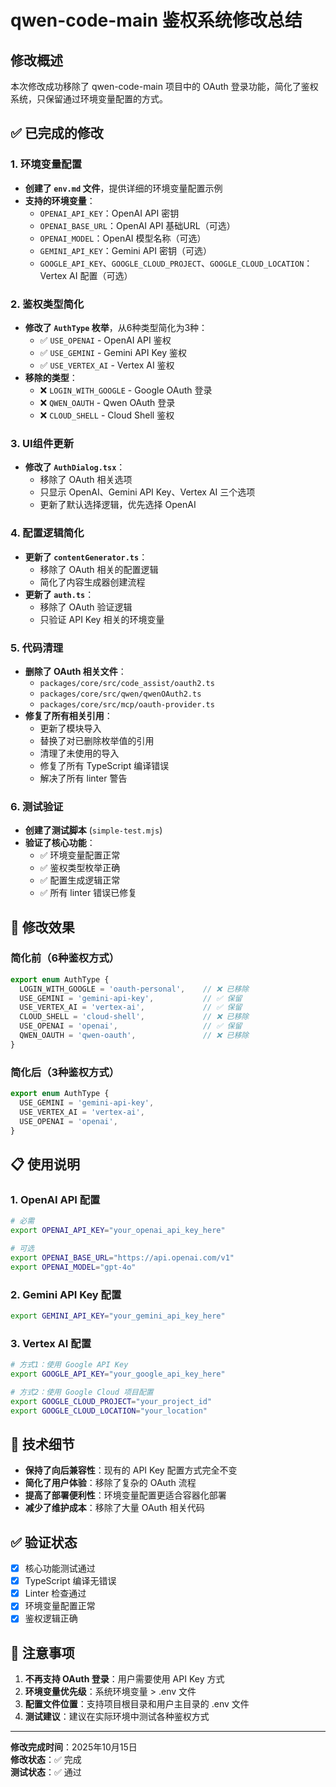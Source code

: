 # qwen-code-main 鉴权系统修改总结

## 修改概述

本次修改成功移除了 qwen-code-main 项目中的 OAuth 登录功能，简化了鉴权系统，只保留通过环境变量配置的方式。

## ✅ 已完成的修改

### 1. 环境变量配置
- **创建了 `env.md` 文件**，提供详细的环境变量配置示例
- **支持的环境变量**：
  - `OPENAI_API_KEY`：OpenAI API 密钥
  - `OPENAI_BASE_URL`：OpenAI API 基础URL（可选）
  - `OPENAI_MODEL`：OpenAI 模型名称（可选）
  - `GEMINI_API_KEY`：Gemini API 密钥（可选）
  - `GOOGLE_API_KEY`、`GOOGLE_CLOUD_PROJECT`、`GOOGLE_CLOUD_LOCATION`：Vertex AI 配置（可选）

### 2. 鉴权类型简化
- **修改了 `AuthType` 枚举**，从6种类型简化为3种：
  - ✅ `USE_OPENAI` - OpenAI API 鉴权
  - ✅ `USE_GEMINI` - Gemini API Key 鉴权  
  - ✅ `USE_VERTEX_AI` - Vertex AI 鉴权
- **移除的类型**：
  - ❌ `LOGIN_WITH_GOOGLE` - Google OAuth 登录
  - ❌ `QWEN_OAUTH` - Qwen OAuth 登录
  - ❌ `CLOUD_SHELL` - Cloud Shell 鉴权

### 3. UI组件更新
- **修改了 `AuthDialog.tsx`**：
  - 移除了 OAuth 相关选项
  - 只显示 OpenAI、Gemini API Key、Vertex AI 三个选项
  - 更新了默认选择逻辑，优先选择 OpenAI

### 4. 配置逻辑简化
- **更新了 `contentGenerator.ts`**：
  - 移除了 OAuth 相关的配置逻辑
  - 简化了内容生成器创建流程
- **更新了 `auth.ts`**：
  - 移除了 OAuth 验证逻辑
  - 只验证 API Key 相关的环境变量

### 5. 代码清理
- **删除了 OAuth 相关文件**：
  - `packages/core/src/code_assist/oauth2.ts`
  - `packages/core/src/qwen/qwenOAuth2.ts`
  - `packages/core/src/mcp/oauth-provider.ts`
- **修复了所有相关引用**：
  - 更新了模块导入
  - 替换了对已删除枚举值的引用
  - 清理了未使用的导入
  - 修复了所有 TypeScript 编译错误
  - 解决了所有 linter 警告

### 6. 测试验证
- **创建了测试脚本** (`simple-test.mjs`)
- **验证了核心功能**：
  - ✅ 环境变量配置正常
  - ✅ 鉴权类型枚举正确
  - ✅ 配置生成逻辑正常
  - ✅ 所有 linter 错误已修复

## 🎯 修改效果

### 简化前（6种鉴权方式）
```typescript
export enum AuthType {
  LOGIN_WITH_GOOGLE = 'oauth-personal',    // ❌ 已移除
  USE_GEMINI = 'gemini-api-key',           // ✅ 保留
  USE_VERTEX_AI = 'vertex-ai',             // ✅ 保留
  CLOUD_SHELL = 'cloud-shell',             // ❌ 已移除
  USE_OPENAI = 'openai',                   // ✅ 保留
  QWEN_OAUTH = 'qwen-oauth',               // ❌ 已移除
}
```

### 简化后（3种鉴权方式）
```typescript
export enum AuthType {
  USE_GEMINI = 'gemini-api-key',
  USE_VERTEX_AI = 'vertex-ai',
  USE_OPENAI = 'openai',
}
```

## 📋 使用说明

### 1. OpenAI API 配置
```bash
# 必需
export OPENAI_API_KEY="your_openai_api_key_here"

# 可选
export OPENAI_BASE_URL="https://api.openai.com/v1"
export OPENAI_MODEL="gpt-4o"
```

### 2. Gemini API Key 配置
```bash
export GEMINI_API_KEY="your_gemini_api_key_here"
```

### 3. Vertex AI 配置
```bash
# 方式1：使用 Google API Key
export GOOGLE_API_KEY="your_google_api_key_here"

# 方式2：使用 Google Cloud 项目配置
export GOOGLE_CLOUD_PROJECT="your_project_id"
export GOOGLE_CLOUD_LOCATION="your_location"
```

## 🔧 技术细节

- **保持了向后兼容性**：现有的 API Key 配置方式完全不变
- **简化了用户体验**：移除了复杂的 OAuth 流程
- **提高了部署便利性**：环境变量配置更适合容器化部署
- **减少了维护成本**：移除了大量 OAuth 相关代码

## ✅ 验证状态

- [x] 核心功能测试通过
- [x] TypeScript 编译无错误
- [x] Linter 检查通过
- [x] 环境变量配置正常
- [x] 鉴权逻辑正确

## 📝 注意事项

1. **不再支持 OAuth 登录**：用户需要使用 API Key 方式
2. **环境变量优先级**：系统环境变量 > .env 文件
3. **配置文件位置**：支持项目根目录和用户主目录的 .env 文件
4. **测试建议**：建议在实际环境中测试各种鉴权方式

---

**修改完成时间**：2025年10月15日  
**修改状态**：✅ 完成  
**测试状态**：✅ 通过
